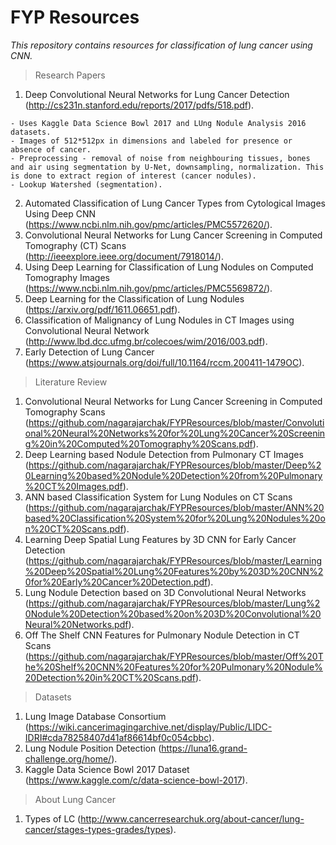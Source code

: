 # FYP Resources
*This repository contains resources for classification of lung cancer using CNN.*

> Research Papers

1. Deep Convolutional Neural Networks for Lung Cancer Detection (http://cs231n.stanford.edu/reports/2017/pdfs/518.pdf).

```
- Uses Kaggle Data Science Bowl 2017 and LUng Nodule Analysis 2016 datasets.
- Images of 512*512px in dimensions and labeled for presence or absence of cancer.
- Preprocessing - removal of noise from neighbouring tissues, bones and air using segmentation by U-Net, downsampling, normalization. This is done to extract region of interest (cancer nodules).
- Lookup Watershed (segmentation).
```

2. Automated Classification of Lung Cancer Types from Cytological Images Using Deep CNN (https://www.ncbi.nlm.nih.gov/pmc/articles/PMC5572620/).
3. Convolutional Neural Networks for Lung Cancer Screening in Computed Tomography (CT) Scans (http://ieeexplore.ieee.org/document/7918014/).
4. Using Deep Learning for Classification of Lung Nodules on Computed Tomography Images (https://www.ncbi.nlm.nih.gov/pmc/articles/PMC5569872/).
5. Deep Learning for the Classification of Lung Nodules (https://arxiv.org/pdf/1611.06651.pdf).
6. Classification of Malignancy of Lung Nodules in CT Images using Convolutional Neural Network (http://www.lbd.dcc.ufmg.br/colecoes/wim/2016/003.pdf).
7. Early Detection of Lung Cancer (https://www.atsjournals.org/doi/full/10.1164/rccm.200411-1479OC).

> Literature Review

1. Convolutional Neural Networks for Lung Cancer Screening in Computed Tomography Scans (https://github.com/nagarajarchak/FYPResources/blob/master/Convolutional%20Neural%20Networks%20for%20Lung%20Cancer%20Screening%20in%20Computed%20Tomography%20Scans.pdf).
2. Deep Learning based Nodule Detection from Pulmonary CT Images (https://github.com/nagarajarchak/FYPResources/blob/master/Deep%20Learning%20based%20Nodule%20Detection%20from%20Pulmonary%20CT%20Images.pdf).
3. ANN based Classification System for Lung Nodules on CT Scans (https://github.com/nagarajarchak/FYPResources/blob/master/ANN%20based%20Classification%20System%20for%20Lung%20Nodules%20on%20CT%20Scans.pdf).
4. Learning Deep Spatial Lung Features by 3D CNN for Early Cancer Detection (https://github.com/nagarajarchak/FYPResources/blob/master/Learning%20Deep%20Spatial%20Lung%20Features%20by%203D%20CNN%20for%20Early%20Cancer%20Detection.pdf).
5. Lung Nodule Detection based on 3D Convolutional Neural Networks (https://github.com/nagarajarchak/FYPResources/blob/master/Lung%20Nodule%20Detection%20based%20on%203D%20Convolutional%20Neural%20Networks.pdf).
6. Off The Shelf CNN Features for Pulmonary Nodule Detection in CT Scans (https://github.com/nagarajarchak/FYPResources/blob/master/Off%20The%20Shelf%20CNN%20Features%20for%20Pulmonary%20Nodule%20Detection%20in%20CT%20Scans.pdf).

> Datasets

1. Lung Image Database Consortium (https://wiki.cancerimagingarchive.net/display/Public/LIDC-IDRI#cda78258407d41af86614bf0c054cbbc).
2. Lung Nodule Position Detection (https://luna16.grand-challenge.org/home/).
3. Kaggle Data Science Bowl 2017 Dataset (https://www.kaggle.com/c/data-science-bowl-2017).

> About Lung Cancer

1. Types of LC (http://www.cancerresearchuk.org/about-cancer/lung-cancer/stages-types-grades/types).
